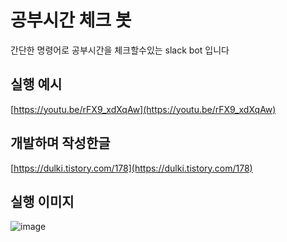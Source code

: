# 공부시간 체크 봇

간단한 명령어로 공부시간을 체크할수있는 slack bot 입니다

## 실행 예시

[https://youtu.be/rFX9_xdXqAw](https://youtu.be/rFX9_xdXqAw)

## 개발하며 작성한글

[https://dulki.tistory.com/178](https://dulki.tistory.com/178)

## 실행 이미지

![image](https://user-images.githubusercontent.com/59547369/98596127-565d2980-231a-11eb-88a8-3749021c5835.png)
